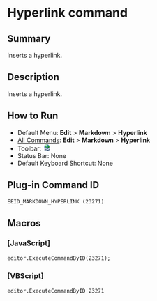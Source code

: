 # Hyperlink command

## Summary

Inserts a hyperlink.

## Description

Inserts a hyperlink.

## How to Run

- Default Menu: **Edit** \> **Markdown** \> **Hyperlink**
- [All Commands](../tools/all_commands): **Edit** \> **Markdown** \> **Hyperlink**
- Toolbar: ![](../../images/hyperlink.gif)
- Status Bar: None
- Default Keyboard Shortcut: None

## Plug-in Command ID

```
EEID_MARKDOWN_HYPERLINK (23271)
```

## Macros

### \[JavaScript\]

```
editor.ExecuteCommandByID(23271);
```

### \[VBScript\]

```
editor.ExecuteCommandByID 23271
```

